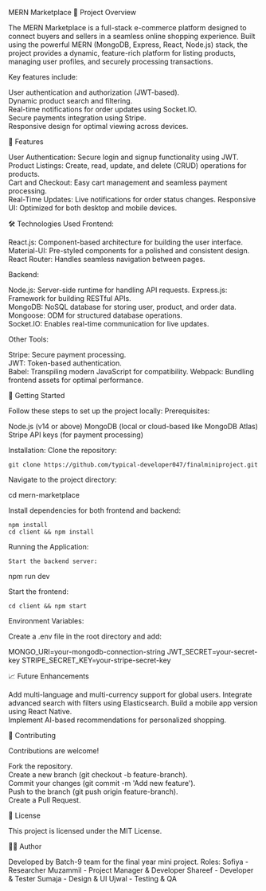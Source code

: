 MERN Marketplace
📜 Project Overview

The MERN Marketplace is a full-stack e-commerce platform designed to connect buyers and sellers in a seamless online shopping experience. Built using the powerful MERN (MongoDB, Express, React, Node.js) stack, the project provides a dynamic, feature-rich platform for listing products, managing user profiles, and securely processing transactions.

Key features include:

User authentication and authorization (JWT-based).  
Dynamic product search and filtering.  
Real-time notifications for order updates using Socket.IO.  
Secure payments integration using Stripe.  
Responsive design for optimal viewing across devices.

🌟 Features

User Authentication: Secure login and signup functionality using JWT.  
Product Listings: Create, read, update, and delete (CRUD) operations for products.  
Cart and Checkout: Easy cart management and seamless payment processing.  
Real-Time Updates: Live notifications for order status changes.
Responsive UI: Optimized for both desktop and mobile devices.

🛠️ Technologies Used
Frontend:

React.js: Component-based architecture for building the user interface.
Material-UI: Pre-styled components for a polished and consistent design.  
React Router: Handles seamless navigation between pages.

Backend:

Node.js: Server-side runtime for handling API requests.
Express.js: Framework for building RESTful APIs.  
MongoDB: NoSQL database for storing user, product, and order data.  
Mongoose: ODM for structured database operations.  
Socket.IO: Enables real-time communication for live updates.

Other Tools:

Stripe: Secure payment processing.  
JWT: Token-based authentication.  
Babel: Transpiling modern JavaScript for compatibility.
Webpack: Bundling frontend assets for optimal performance.

🚀 Getting Started

Follow these steps to set up the project locally:
Prerequisites:

Node.js (v14 or above)
MongoDB (local or cloud-based like MongoDB Atlas)
Stripe API keys (for payment processing)

Installation:
Clone the repository:

    git clone https://github.com/typical-developer047/finalminiproject.git

Navigate to the project directory:

cd mern-marketplace

Install dependencies for both frontend and backend:

    npm install
    cd client && npm install

Running the Application:

    Start the backend server:

npm run dev

Start the frontend:

    cd client && npm start

Environment Variables:

Create a .env file in the root directory and add:

MONGO_URI=your-mongodb-connection-string
JWT_SECRET=your-secret-key
STRIPE_SECRET_KEY=your-stripe-secret-key

📈 Future Enhancements

Add multi-language and multi-currency support for global users.
Integrate advanced search with filters using Elasticsearch.
Build a mobile app version using React Native.  
Implement AI-based recommendations for personalized shopping.

🤝 Contributing

Contributions are welcome!

Fork the repository.  
Create a new branch (git checkout -b feature-branch).  
Commit your changes (git commit -m 'Add new feature').  
Push to the branch (git push origin feature-branch).  
Create a Pull Request.

📝 License

This project is licensed under the MIT License.

👨‍💻 Author

Developed by Batch-9 team for the final year mini project.
Roles:
Sofiya - Researcher
Muzammil - Project Manager & Developer
Shareef - Developer & Tester
Sumaja - Design & UI
Ujwal - Testing & QA
